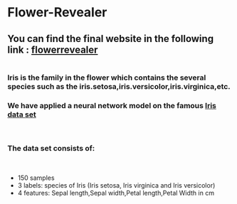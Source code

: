 # Flower-Revealer
<h2>You can find the final website in the following link : <a href ="http://flowerrevealer.pythonanywhere.com/">flowerrevealer</a></h2>
<img src= "https://raw.githubusercontent.com/ghaliBenji98/Flower-Revealer/master/Capture.jpg" alt="" height="x2">

<h3>Iris is the family in the flower which contains the several species such as the iris.setosa,iris.versicolor,iris.virginica,etc.</h3>
<h3>We have applied a neural network model on the famous <a href = 'https://raw.githubusercontent.com/ghaliBenji98/Flower-Revealer/master/iris.data'>Iris data set</a></h3><br>
<h3>The data set consists of:</h3><br>
<ul>
  <li>150 samples</li>
  <li>3 labels: species of Iris (Iris setosa, Iris virginica and Iris versicolor)</li>
  <li>4 features: Sepal length,Sepal width,Petal length,Petal Width in cm</li>
</ul>

